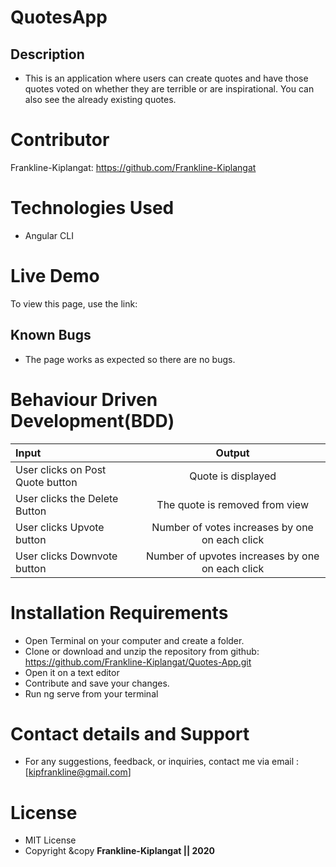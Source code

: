 # QuotesApp

## Description

* This is an application where users can create quotes and have those quotes voted on whether they are terrible or are inspirational. You can also see the already existing quotes. 

# Contributor
Frankline-Kiplangat: https://github.com/Frankline-Kiplangat

# Technologies Used

* Angular CLI

# Live Demo
To view this page, use the link: 

## Known Bugs
* The page works as expected so there are no bugs. 
# Behaviour Driven Development(BDD)
| Input        | Output       |
| :------------- | :----------: |
| User clicks on Post Quote button | Quote is displayed |
| User clicks the Delete Button | The quote is removed from view |
| User clicks Upvote button | Number of votes increases by one on each click | 
| User clicks Downvote button | Number of upvotes increases by one on each click | 

# Installation Requirements

* Open Terminal on your computer and create a folder. 
* Clone or download and unzip the repository from github: https://github.com/Frankline-Kiplangat/Quotes-App.git
* Open it on a text editor
* Contribute and save your changes.
* Run ng serve from your terminal 


# Contact details and Support
* For any suggestions, feedback, or inquiries, contact me via email : [kipfrankline@gmail.com]

# License 
* MIT License
* Copyright &copy **Frankline-Kiplangat || 2020**
